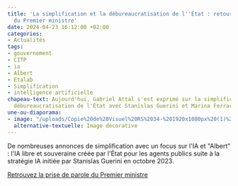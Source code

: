 ```yaml
---
title: 'La simplification et la débureaucratisation de l''État : retour sur les annonces
  du Premier ministre'
date: 2024-04-23 16:12:00 +02:00
categories:
- Actualités
tags:
- gouvernement
- CITP
- ia
- Albert
- Etalab
- Simplification
- intelligence artificielle
chapeau-text: Aujourd'hui, Gabriel Attal s'est exprimé sur la simplification et la
  débureaucratisation de l'État avec Stanislas Guerini et Marina Ferrari
une-ou-diaporama:
- image: "/uploads/Copie%20de%20Visuel%20RS%2034-%201920x1080px%20(1)%20(1).png"
  alternative-textuelle: Image décorative
---
```


De nombreuses annonces de simplification avec un focus sur l'IA et "Albert" : l'IA libre et souveraine créée par l'État pour les agents publics suite à la stratégie IA initiée par Stanislas Guerini en octobre 2023.

<div class="lien-important"><p><a href="https://www.linkedin.com/posts/gouvernementfr_transformation-de-laction-publique-prise-activity-7188461481678548993-jAur?utm_source=share&utm_medium=member_desktop">Retrouvez la prise de parole du Premier ministre</a></p></div>
